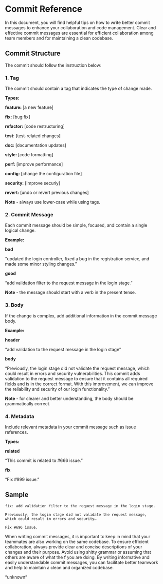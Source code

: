 # Commit Reference

In this document, you will find helpful tips on how to write better commit messages to enhance your collaboration and code management. Clear and effective commit messages are essential for efficient collaboration among team members and for maintaining a clean codebase.

## Commit Structure

The commit should follow the instruction below:

### 1. Tag

The commit should contain a tag that indicates the type of change made.

**Types:**

**feature:**		  [a new feature]

**fix:**	  		  [bug fix]

**refactor:** 	  [code restructuring]

**test:** 		    [test-related changes]

**doc:** 		      [documentation updates]

**style:** 			  [code formatting]

**perf:** 			  [improve performance]

**config:** 		  [change the configuration file]

**security:** 		[improve securiy]

**revert:** 		  [undo or revert previous changes]
	
**Note** - always use lower-case while using tags.

### 2. Commit Message

Each commit message should be simple, focused, and contain a single logical 
change.

**Example:**

**bad**

“updated the login controller, fixed a bug in the registration service, and made some minor styling changes.”

**good**

“add validation filter to the request message in the login stage.”

**Note** - the message should start with a verb in the present tense.

### 3. Body

If the change is complex, add additional information in the commit message 
body.

**Example:**

**header**

“add validation to the request message in the login stage”

**body**

“Previously, the login stage did not validate the request message, which could result in errors and security vulnerabilities. This commit adds validation to the request message to ensure that it contains all required fields and is in the correct format. With this improvement, we can improve the reliability and security of our login functionality.”

**Note** - for clearer and better understanding, the body should be grammatically correct.

### 4. Metadata

Include relevant metadata in your commit message such as issue references.

**Types:**

**related**

“This commit is related to #666 issue.”

**fix**

“Fix #999 issue.”

## Sample

```
fix: add validation filter to the request message in the login stage.

Previously, the login stage did not validate the request message, which could result in errors and security…

Fix #696 issue.
```

When writing commit messages, it is important to keep in mind that your teammates are also working on the same codebase. To ensure efficient collaboration, always provide clear and concise descriptions of your changes and their purpose. Avoid using shitty grammar or assuming that others are aware of what the **f** you are doing. By writing informative and easily understandable commit messages, you can facilitate better teamwork and help to maintain a clean and organized codebase.

“unknown”
